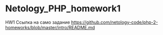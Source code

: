 # Netology_PHP_homework1
HW1
Ссылка на само задание https://github.com/netology-code/php-2-homeworks/blob/master/intro/README.md

